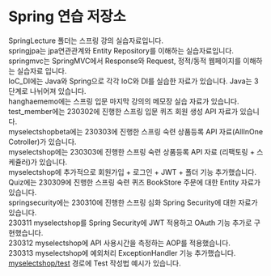 # Spring 연습 저장소

SpringLecture 폴더는 스프링 강의 실습자료입니다.
<br>
springjpa는 jpa연관관계와 Entity Repository를 이해하는 실습자료입니다.
<br>
springmvc는 SpringMVC에서 Response와 Request, 정적/동적 웹페이지를 이해하는 실습자료 입니다.
<br>
IoC_DI에는 Java와 Spring으로 각각 IoC와 DI를 실습한 자료가 있습니다. Java는 3단계로 나뉘어져 있습니다.
<br>
hanghaememo에는 스프링 입문 마지막 강의의 메모장 실습 자료가 있습니다.
<br>
test_member에는 230302에 진행한 스프링 입문 퀴즈 회원 생성 API 자료가 있습니다.
<br>
myselectshopbeta에는 230303에 진행한 스프링 숙련 상품등록 API 자료(AllInOne Cotroller)가 있습니다.
<br>
myselectshop에는 230303에 진행한 스프링 숙련 상품등록 API 자료 (리팩토링 + 스케쥴러)가 있습니다.
<br>
myselectshop에 추가적으로 회원가입 + 로그인 + JWT + 폴더 기능 추가했습니다. 
<br>
Quiz에는 230309에 진행한 스프링 숙련 퀴즈 BookStore 주문에 대한 Entity 자료가 있습니다.
<br>
springsecurity에는 230310에 진행한 스프링 심화 Spring Security에 대한 자료가 있습니다.
<br>
230311 myselectshop를 Spring Security에 JWT 적용하고 OAuth 기능 추가로 구현했습니다.
<br>
230312 myselectshop에 API 사용시간을 측정하는 AOP를 적용했습니다.
<br>
230313 myselectshop에 예외처리 ExceptionHandler 기능 추가했습니다.
<br>
[myselectshop/test](https://github.com/ChoonB/SpringPractice/tree/master/SpringLecture/myselectshop/test)  경로에 Test 작성법 예시가 있습니다.
